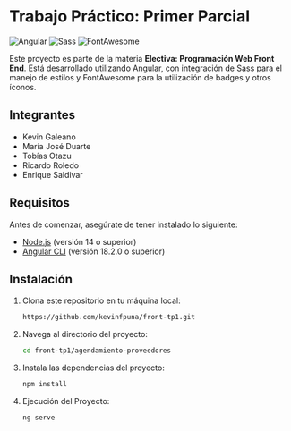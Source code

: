# Trabajo Práctico: Primer Parcial

![Angular](https://img.shields.io/badge/Angular-18.2.0-DD0031?style=for-the-badge&logo=angular)
![Sass](https://img.shields.io/badge/Sass-1.66.1-CC6699?style=for-the-badge&logo=sass)
![FontAwesome](https://img.shields.io/badge/FontAwesome-6.6.0-339AF0?style=for-the-badge&logo=fontawesome)

Este proyecto es parte de la materia **Electiva: Programación Web Front End**. Está desarrollado utilizando Angular, con integración de Sass para el manejo de estilos y FontAwesome para la utilización de badges y otros íconos.

## Integrantes
- Kevin Galeano
- María José Duarte
- Tobías Otazu
- Ricardo Roledo
- Enrique Saldivar

## Requisitos

Antes de comenzar, asegúrate de tener instalado lo siguiente:

- [Node.js](https://nodejs.org/) (versión 14 o superior)
- [Angular CLI](https://angular.io/cli) (versión 18.2.0 o superior)

## Instalación

1. Clona este repositorio en tu máquina local:
   ```bash
   https://github.com/kevinfpuna/front-tp1.git
   ```
2. Navega al directorio del proyecto:
   ```bash
   cd front-tp1/agendamiento-proveedores
   ```
3. Instala las dependencias del proyecto:
   ```bash
   npm install
   ```
4. Ejecución del Proyecto:
   ```bash
   ng serve
   ```

